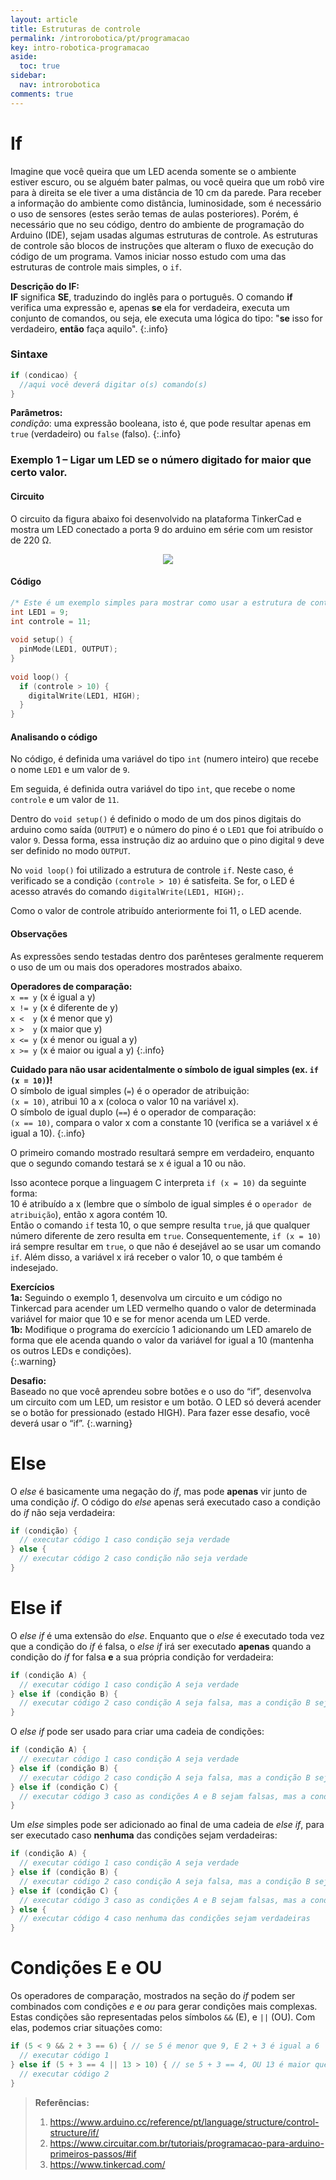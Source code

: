 ```yaml
---
layout: article
title: Estruturas de controle
permalink: /introrobotica/pt/programacao
key: intro-robotica-programacao
aside:
  toc: true
sidebar:
  nav: introrobotica
comments: true
---
```

# If

Imagine que você queira que um LED acenda somente se o ambiente estiver escuro, ou se alguém bater palmas, ou você queira que um robô vire para à direita se ele tiver a uma distância de 10 cm da parede. Para receber a informação do ambiente como distância, luminosidade, som é necessário o uso de sensores (estes serão temas de aulas posteriores). Porém, é necessário que no seu código, dentro do ambiente de programação do Arduino (IDE), sejam usadas algumas estruturas de controle. As estruturas de controle são blocos de instruções que alteram o fluxo de execução do código de um programa. Vamos iniciar nosso estudo com uma das estruturas de controle mais simples, o `if`.

**Descrição do IF:**  
**IF** significa **SE**, traduzindo do inglês para o português. O comando **if** verifica uma expressão e, apenas **se** ela for verdadeira, executa um conjunto de comandos, ou seja, ele executa uma lógica do tipo: "**se** isso for verdadeiro, **então** faça aquilo".
{:.info}

### Sintaxe

```c
if (condicao) {
  //aqui você deverá digitar o(s) comando(s)
}
```

**Parâmetros:**  
*condição*: uma expressão booleana, isto é, que pode resultar apenas em `true` (verdadeiro) ou `false` (falso).
{:.info}

### Exemplo 1 – Ligar um LED se o número digitado for maior que certo valor.

#### Circuito

O circuito da figura abaixo foi desenvolvido na plataforma TinkerCad e mostra um LED conectado a porta 9 do arduino em série com um resistor de 220 Ω.
<div align="center"><img src="https://i.imgur.com/1wsABkM.png"/></div>

#### Código

```c
/* Este é um exemplo simples para mostrar como usar a estrutura de controle "if" para o Arduino */
int LED1 = 9;
int controle = 11;
 
void setup() {
  pinMode(LED1, OUTPUT);
}
 
void loop() {
  if (controle > 10) {
    digitalWrite(LED1, HIGH);
  }
}
```

#### Analisando o código

No código, é definida uma variável do tipo `int` (numero inteiro) que recebe o nome `LED1` e um valor de `9`.

Em seguida, é definida outra variável do tipo `int`, que recebe o nome `controle` e um valor de `11`.

Dentro do `void setup()` é definido o modo de um dos pinos digitais do arduino como saída (`OUTPUT`) e o número do pino é o `LED1` que foi atribuído o valor `9`. Dessa forma, essa instrução diz ao arduino que o pino digital `9` deve ser definido no modo `OUTPUT`.

No `void loop()` foi utilizado a estrutura de controle `if`. Neste caso, é verificado se a condição `(controle > 10)` é satisfeita. Se for, o LED é acesso através do comando `digitalWrite(LED1, HIGH);`.

Como o valor de controle atribuído anteriormente foi 11, o LED acende.

#### Observações
As expressões sendo testadas dentro dos parênteses geralmente requerem o uso de um ou mais dos operadores mostrados abaixo.

**Operadores de comparação:**  
`x == y` (x é igual a y)  
`x != y` (x é diferente de y)  
`x <  y` (x é menor que y)  
`x >  y` (x maior que y)  
`x <= y` (x é menor ou igual a y)  
`x >= y` (x é maior ou igual a y)
{:.info}

**Cuidado para não usar acidentalmente o símbolo de igual simples (ex. `if (x = 10)`)!**  
O símbolo de igual simples (`=`) é o operador de atribuição:  
  `(x = 10)`, atribui 10 a x (coloca o valor 10 na variável x).  
O símbolo de igual duplo (`==`) é o operador de comparação:  
  `(x == 10)`, compara o valor x com a constante 10 (verifica se a variável x é igual a 10).
{:.info}

O primeiro comando mostrado resultará sempre em verdadeiro, enquanto que o segundo comando testará se x é igual a 10 ou não.

Isso acontece porque a linguagem C interpreta `if (x = 10)` da seguinte forma:  
10 é atribuído a x (lembre que o símbolo de igual simples é o `operador de atribuição`), então x agora contém 10.  
Então o comando `if` testa 10, o que sempre resulta `true`, já que qualquer número diferente de zero resulta em `true`. Consequentemente, `if (x = 10)` irá sempre resultar em `true`, o que não é desejável ao se usar um comando `if`. Além disso, a variável x irá receber o valor 10, o que também é indesejado.

**Exercícios**  
**1a:** Seguindo o exemplo 1, desenvolva um circuito e um código no Tinkercad para acender um LED vermelho quando o valor de determinada variável for maior que 10 e se for menor acenda um LED verde.  
**1b:** Modifique o programa do exercício 1 adicionando um LED amarelo de forma que ele acenda quando o valor da variável for igual a 10 (mantenha os outros LEDs e condições).  
{:.warning}

**Desafio:**  
Baseado no que você aprendeu sobre botões e o uso do “if”, desenvolva um circuito com um LED, um resistor e um botão. O LED só deverá acender se o botão for pressionado (estado HIGH). Para fazer esse desafio, você deverá usar o “if”.
{:.warning}

# Else

O *else* é basicamente uma negação do *if*, mas pode **apenas** vir junto de uma condição *if*. O código do *else* apenas será executado caso a condição do *if* não seja verdadeira:

```c
if (condição) {
  // executar código 1 caso condição seja verdade
} else {
  // executar código 2 caso condição não seja verdade
}
```

# Else if

O *else if* é uma extensão do *else*. Enquanto que o *else* é executado toda vez que a condição do *if* é falsa, o *else if* irá ser executado **apenas** quando a condição do *if* for falsa **e** a sua própria condição for verdadeira:

```c
if (condição A) {
  // executar código 1 caso condição A seja verdade
} else if (condição B) {
  // executar código 2 caso condição A seja falsa, mas a condição B seja verdadeira
}
```

O *else if* pode ser usado para criar uma cadeia de condições:

```c
if (condição A) {
  // executar código 1 caso condição A seja verdade
} else if (condição B) {
  // executar código 2 caso condição A seja falsa, mas a condição B seja verdadeira
} else if (condição C) {
  // executar código 3 caso as condições A e B sejam falsas, mas a condição c seja verdadeira
}
```

Um *else* simples pode ser adicionado ao final de uma cadeia de *else if*, para ser executado caso **nenhuma** das condições sejam verdadeiras:

```c
if (condição A) {
  // executar código 1 caso condição A seja verdade
} else if (condição B) {
  // executar código 2 caso condição A seja falsa, mas a condição B seja verdadeira
} else if (condição C) {
  // executar código 3 caso as condições A e B sejam falsas, mas a condição c seja verdadeira
} else {
  // executar código 4 caso nenhuma das condições sejam verdadeiras
}
```

# Condições E e OU

Os operadores de comparação, mostrados na seção do *if* podem ser combinados com condições *e* e *ou* para gerar condições mais complexas.  
Estas condições são representadas pelos símbolos `&&` (E), e `||` (OU). Com elas, podemos criar situações como:

```c
if (5 < 9 && 2 + 3 == 6) { // se 5 é menor que 9, E 2 + 3 é igual a 6
  // executar código 1
} else if (5 + 3 == 4 || 13 > 10) { // se 5 + 3 == 4, OU 13 é maior que 10
  // executar código 2
}
```

> **Referências:**
>
> 1. https://www.arduino.cc/reference/pt/language/structure/control-structure/if/ 
> 2. https://www.circuitar.com.br/tutoriais/programacao-para-arduino-primeiros-passos/#if  
> 3. https://www.tinkercad.com/  